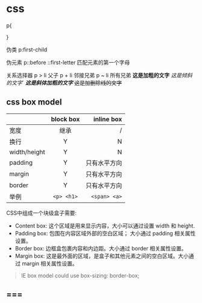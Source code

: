 # css

p{

}

伪类 
p:first-child

伪元素 
p::before
::first-letter 匹配元素的第一个字母

关系选择器
p > li 父子
p + li 邻接兄弟
p ~ li 所有兄弟
**这是加粗的文字**
*这是倾斜的文字*`
***这是斜体加粗的文字***
~~这是加删除线的文字~~

## css box model

| <br>         | block box |   inline box |
|--------------|:---------:|-------------:|
| 宽度         |   继承    |            / |
| 换行         |     Y     |            N |
| width/height |     Y     |            N |
| padding      |     Y     | 只有水平方向 |
| margin       |     Y     | 只有水平方向 |
| border       |     Y     | 只有水平方向 |
| 举例       |     `<p> <h1>`    | `<span> <a>` |

 CSS中组成一个块级盒子需要:

- Content box: 这个区域是用来显示内容，大小可以通过设置 width 和 height.
- Padding box: 包围在内容区域外部的空白区域； 大小通过 padding 相关属性设置。
- Border box: 边框盒包裹内容和内边距。大小通过 border 相关属性设置。
- Margin box: 这是最外面的区域，是盒子和其他元素之间的空白区域。大小通过 margin 相关属性设置。
> IE box model could use box-sizing: border-box; 

===
----
